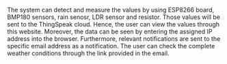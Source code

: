 The system can detect and measure the values by using ESP8266 board, BMP180 sensors, rain senosr, LDR sensor and resistor. 
Those values will be sent to the ThingSpeak cloud. Hence, the user can view the values through this website. 
Moreover, the data can be seen by entering the assigned IP address into the browser. 
Furthermore, relevant notifications are sent to the specific email address as a notification. 
The user can check the complete weather conditions through the link provided in the email. 
